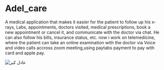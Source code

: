 # Adel_care
A medical application that makes it easier for the patient to follow up his  x-rays, Labs, appointments, doctors visited, medical prescriptions, book a new appointment or cancel it, and communicate with the doctor via chat. He can also follow his bills, insurance status, etc. now i work  on telemedicine, where the patient can take an online examination with the doctor via Voice and video calls accross zoom meeting,using paytabs payment to pay with card and apple pay.



![عادل كير](https://github.com/AhmedRezk1997/Adel_care/assets/106794778/ed7a612e-4f0a-4881-9a15-e559476d6b8e)
